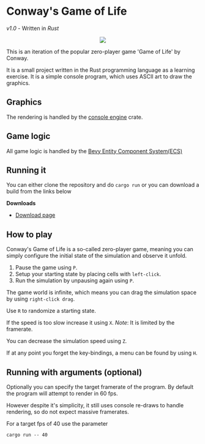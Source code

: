 # Conway's Game of Life
*v1.0* - Written in *Rust*

<p align="center">
  <img src="https://github.com/r59q/Conway-s-Game-of-Life-in-console/assets/6570193/7dece83c-74a1-487d-af4c-f63513b22dd0">
</p>

This is an iteration of the popular zero-player game 'Game of Life' by Conway.

It is a small project written in the Rust programming language as a learning exercise. It is a simple console program, which uses ASCII art to draw the graphics.

## Graphics
The rendering is handled by the [console engine](https://crates.io/crates/console_engine) crate.

## Game logic
All game logic is handled by the [Bevy Entity Component System(ECS)](https://crates.io/crates/bevy_ecs)

## Running it

You can either clone the repository and do `cargo run` or you can download a build from the links below

**Downloads**
- [Download page](https://consolegameoflife.com/download/)

## How to play
Conway's Game of Life is a so-called zero-player game, meaning you can simply configure the initial state of the simulation and observe it unfold.

1. Pause the game using `P`.
2. Setup your starting state by placing cells with `left-click`.
3. Run the simulation by unpausing again using `P`.

The game world is infinite, which means you can drag the simulation space by using `right-click drag`.

Use `R` to randomize a starting state.

If the speed is too slow increase it using `X`. *Note*: It is limited by the framerate.

You can decrease the simulation speed using `Z`.

If at any point you forget the key-bindings, a menu can be found by using `H`.

## Running with arguments (optional)
Optionally you can specify the target framerate of the program. By default the program will attempt to render in 60 fps.

However despite it's simplicity, it still uses console re-draws to handle rendering, so do not expect massive framerates.

For a target fps of 40 use the parameter
```
cargo run -- 40
```

